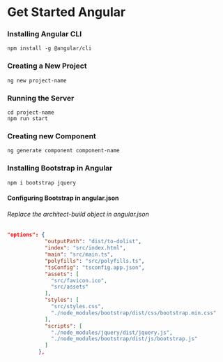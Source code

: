 # Get Started Angular

### Installing Angular CLI

```nginx
npm install -g @angular/cli
```

### Creating a New Project

```nginx
ng new project-name
```

### Running the Server

```nginx
cd project-name
npm run start
```

### Creating new Component

```nginx
ng generate component component-name
```

### Installing Bootstrap in Angular

```nginx
npm i bootstrap jquery
```

#### Configuring Bootstrap in angular.json

###### Replace the architect-build object in angular.json

```json
"options": {
            "outputPath": "dist/to-dolist",
            "index": "src/index.html",
            "main": "src/main.ts",
            "polyfills": "src/polyfills.ts",
            "tsConfig": "tsconfig.app.json",
            "assets": [
              "src/favicon.ico",
              "src/assets"
            ],
            "styles": [
              "src/styles.css",
              "./node_modules/bootstrap/dist/css/bootstrap.min.css"
            ],
            "scripts": [
              "./node_modules/jquery/dist/jquery.js",
              "./node_modules/bootstrap/dist/js/bootstrap.js"
            ]
          },
```


